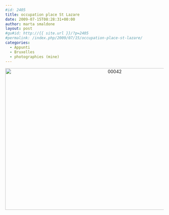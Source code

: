 ```yaml
---
#id: 2405
title: occupation place St Lazare
date: 2009-07-15T08:28:31+00:00
author: marta smaldone
layout: post
#gu#id: http://{{ site.url }}/?p=2405
#permalink: /index.php/2009/07/15/occupation-place-st-lazare/
categories:
  - Appunti
  - Bruxelles
  - photographies (mine)
---
```

<p style="text-align: center;">
  <p style="text-align: center;">
    <img class="aligncenter size-full wp-image-3640" src="{{ site.url }}/images/uploads/2009/07/00042.jpg" alt="00042" width="680" height="450" srcset="{{ site.url }}/images/uploads/2009/07/00042.jpg 680w, {{ site.url }}/images/uploads/2009/07/00042-300x199.jpg 300w" sizes="(max-width: 680px) 100vw, 680px" />
  </p>